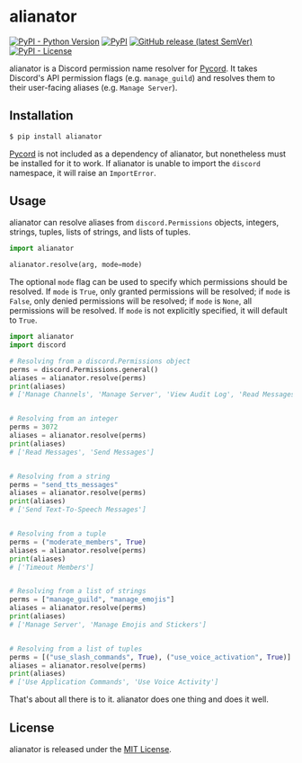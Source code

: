 # alianator

[![PyPI - Python Version](https://img.shields.io/pypi/pyversions/alianator?logo=python&logoColor=white&style=for-the-badge)](https://pypi.org/project/alianator)
[![PyPI](https://img.shields.io/pypi/v/alianator?logo=pypi&color=green&logoColor=white&style=for-the-badge)](https://pypi.org/project/alianator)
[![GitHub release (latest SemVer)](https://img.shields.io/github/v/release/celsiusnarhwal/alianator?logo=github&color=orange&logoColor=white&style=for-the-badge)](https://github.com/celsiusnarhwal/alianator/releases)
[![PyPI - License](https://img.shields.io/pypi/l/alianator?color=03cb98&style=for-the-badge)](https://github.com/celsiusnarhwal/alianator/blob/master/LICENSE)

alianator is a Discord permission name resolver for [Pycord](https://github.com/Pycord-Development/pycord). 
It takes Discord's API permission flags (e.g. `manage_guild`) and resolves them to their user-facing aliases (e.g. `Manage Server`).

## Installation

```bash
$ pip install alianator
```

[Pycord](https://github.com/Pycord-Development/pycord) is not included as a dependency of alianator, but nonetheless must 
be installed for it to work. If alianator is unable to import the `discord` namespace, it will raise an `ImportError`.

## Usage

alianator can resolve aliases from `discord.Permissions` objects, integers, strings, tuples, lists of strings, and lists
of tuples.

```python
import alianator

alianator.resolve(arg, mode=mode)
```

The optional `mode` flag can be used to specify which permissions should be resolved. If `mode` is `True`, only granted
permissions will be resolved; if `mode` is `False`, only denied permissions will be resolved; if `mode` is `None`, all
permissions will be resolved. If `mode` is not explicitly specified, it will default to `True`.

```python
import alianator
import discord

# Resolving from a discord.Permissions object
perms = discord.Permissions.general()
aliases = alianator.resolve(perms)
print(aliases)
# ['Manage Channels', 'Manage Server', 'View Audit Log', 'Read Messages', 'View Guild Insights', 'Manage Roles', 'Manage Webhooks', 'Manage Emojis and Stickers']


# Resolving from an integer
perms = 3072
aliases = alianator.resolve(perms)
print(aliases)
# ['Read Messages', 'Send Messages']


# Resolving from a string
perms = "send_tts_messages"
aliases = alianator.resolve(perms)
print(aliases)
# ['Send Text-To-Speech Messages']


# Resolving from a tuple
perms = ("moderate_members", True)
aliases = alianator.resolve(perms)
print(aliases)
# ['Timeout Members']


# Resolving from a list of strings
perms = ["manage_guild", "manage_emojis"]
aliases = alianator.resolve(perms)
print(aliases)
# ['Manage Server', 'Manage Emojis and Stickers']


# Resolving from a list of tuples
perms = [("use_slash_commands", True), ("use_voice_activation", True)]
aliases = alianator.resolve(perms)
print(aliases)
# ['Use Application Commands', 'Use Voice Activity']
```

That's about all there is to it. alianator does one thing and does it well.

## License

alianator is released under the [MIT License](https://github.com/celsiusnarhwal/alianator/blob/master/LICENSE.md).

